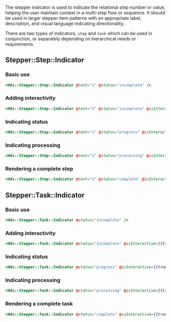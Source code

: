 The stepper indicator is used to indicate the relational step number or value, helping the user maintain context in a multi-step flow or sequence. It should be used in larger stepper item patterns with an appropriate label, description, and visual language indicating directionality.

There are two types of indicators, `step` and `task` which can be used in conjunction, or separately depending on hierarchical needs or requirements.

## Stepper::Step::Indicator

### Basic use

```handlebars
<Hds::Stepper::Step::Indicator @text="1" @status="incomplete" />
```

### Adding interactivity

```handlebars
<Hds::Stepper::Step::Indicator @text="1" @status="incomplete" @isInteractive={{true}} />
```

### Indicating status

```handlebars
<Hds::Stepper::Step::Indicator @text="1" @status="progress" @isInteractive={{true}} />
```

### Indicating processing

```handlebars
<Hds::Stepper::Step::Indicator @text="1" @status="processing" @isInteractive={{true}} />
```

### Rendering a complete step

```handlebars
<Hds::Stepper::Step::Indicator @text="1" @status="complete" @isInteractive={{true}} />
```

## Stepper::Task::Indicator

### Basic use

```handlebars
<Hds::Stepper::Task::Indicator @status="incomplete" />
```

### Adding interactivity

```handlebars
<Hds::Stepper::Task::Indicator @status="incomplete" @isInteractive={{true}} />
```

### Indicating status

```handlebars
<Hds::Stepper::Task::Indicator @status="progress" @isInteractive={{true}} />
```

### Indicating processing

```handlebars
<Hds::Stepper::Task::Indicator @status="processing" @isInteractive={{true}} />
```

### Rendering a complete task

```handlebars
<Hds::Stepper::Task::Indicator @status="complete" @isInteractive={{true}} />
```
